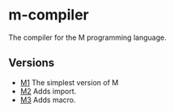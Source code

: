 # m-compiler

The compiler for the M programming language.

## Versions

- [M1](m1) The simplest version of M
- [M2](m2) Adds import.
- [M3](m3) Adds macro.
